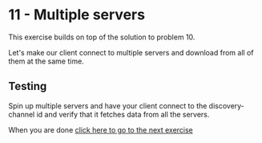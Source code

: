 # 11 - Multiple servers

This exercise builds on top of the solution to problem 10.

Let's make our client connect to multiple servers and download from all
of them at the same time.

## Testing

Spin up multiple servers and have your client connect to the
discovery-channel id and verify that it fetches data from all the
servers.

When you are done [click here to go to the next exercise](12.html)
